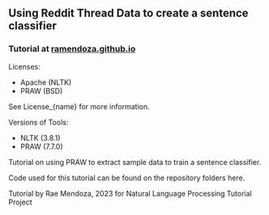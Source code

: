 ## Using Reddit Thread Data to create a sentence classifier
### Tutorial at [ramendoza.github.io](https://raemendoza.github.io)


Licenses:
- Apache (NLTK)
- PRAW (BSD)

See License_{name} for more information.

Versions of Tools:
- NLTK (3.8.1)
- PRAW (7.7.0)

Tutorial on using PRAW to extract sample data to train a sentence classifier.

Code used for this tutorial can be found on the repository folders here.

Tutorial by Rae Mendoza, 2023
for Natural Language Processing Tutorial Project
